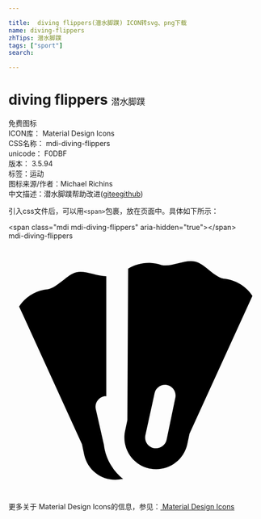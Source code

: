 ```yaml
---

title:  diving flippers(潜水脚蹼) ICON转svg、png下载
name: diving-flippers
zhTips: 潜水脚蹼
tags: ["sport"]
search: 

---
```


# diving flippers  <small style="font-size: 60%;font-weight: 100">潜水脚蹼</small>


<div class="detail-page">
<p>
<span><span class="badge-success badge">免费图标</span> </span>
<br/>
<span>
ICON库：
<span class="badge-secondary badge">Material Design Icons</span> 
</span>
<br/>
<span>
CSS名称：
<span class="badge-secondary badge">mdi-diving-flippers</span> 
</span>
<br/>
<span>
unicode：
<span class="badge-secondary badge">F0DBF</span> 
<copy-btn content='F0DBF' btn-title=""></copy-btn>
<copy-btn :content='String.fromCodePoint(parseInt("F0DBF", 16))' btn-title="复制U"></copy-btn>
</span>
<br/>
<span>
版本：
<span class="badge-secondary badge">3.5.94</span> 
</span><br/><span>标签：<span class="badge-light badge"><router-link to="/tags/sport.html">运动</router-link></span></span>
<br/>
<span>图标来源/作者：<span class="badge-light badge">Michael Richins</span></span> 
<br/>
<span class="zh-detail">中文描述：<span class="badge-primary badge">潜水脚蹼</span><span class="help-link"><span>帮助改进</span>(<a href="https://gitee.com/liuwave/icon-helper/edit/master/json/material/diving-flippers.json" target="_blank" rel="noopener noreferrer">gitee</a><a href="https://github.com/liuwave/icon-helper/edit/master/json/material/diving-flippers.json" target="_blank" rel="noopener noreferrer">github</a></span>)</span><br/>
</p>
</div>
<div class="alert alert-dark">
  <i class="mdi mdi-diving-flippers mdi-48px"></i>
  <i class="mdi mdi-diving-flippers mdi-36px"></i>
  <i class="mdi mdi-diving-flippers mdi-24px"></i>
  <i class="mdi mdi-diving-flippers mdi-18px"></i>
</div>
<div>
  <p>引入css文件后，可以用<code>&lt;span&gt;</code>包裹，放在页面中。具体如下所示：    
  </p>
  <div class="alert alert-primary" style="font-size: 14px">
    &lt;span class="mdi mdi-diving-flippers" aria-hidden="true"&gt;&lt;/span&gt;
    <copy-btn content='<span class="mdi mdi-diving-flippers" aria-hidden="true"></span>'></copy-btn>
  </div>
  <div class="alert alert-secondary">
    <i class="mdi mdi-diving-flippers"
    style="font-size: 24px"
    aria-hidden="true"></i> mdi-diving-flippers
    <copy-btn content="mdi-diving-flippers" btn-title="复制图标名称"></copy-btn>
  </div>
</div>
<div id="svg" class="svg-wrap">
<svg xmlns="http://www.w3.org/2000/svg" viewBox="0 0 24 24"><path d="M20.28,3.66C19.28,3.44 18.54,2.25 17.57,2.04C16.6,1.83 15.4,2.59 14.42,2.37C13.38,2 12.22,2.13 11.28,2.71L11.21,17L11,18C10.64,19.62 11.67,21.22 13.29,21.58C14.9,21.93 16.5,20.91 16.86,19.29L17.07,18.29L23,5.28C22.39,4.35 21.39,3.76 20.28,3.66M14.91,18.86C14.79,19.41 14.25,19.76 13.7,19.65C13.14,19.53 12.79,19 12.91,18.43L13.77,14.5C13.86,13.97 14.37,13.6 14.92,13.69C15.46,13.78 15.83,14.3 15.74,14.84C15.74,14.88 15.73,14.91 15.72,14.95L14.91,18.86M9.72,21.34C9.33,20.73 9.08,20.05 9,19.34L8.24,16C8.1,15.47 8.41,14.92 9,14.76C9.07,14.75 9.15,14.75 9.22,14.76V3.43C8.31,3.43 7.22,2.86 6.38,3.06C5.54,3.26 4.69,4.44 3.72,4.66C2.61,4.76 1.61,5.35 1,6.28L6.93,19.28L7.14,20.28C7.5,21.9 9.09,22.92 10.71,22.57H10.81C10.38,22.22 10,21.81 9.72,21.34Z" /></svg>
</div>
<detail full-name='mdi-diving-flippers'></detail>
    
<div><p>更多关于 Material Design Icons的信息，参见：<a target="_blank" href="https://iconhelper.cn/material.html"> Material Design Icons</a>
</p></div>
